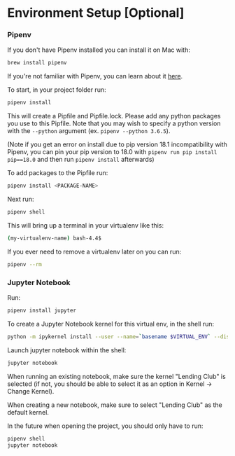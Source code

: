 # Environment Setup [Optional]

### Pipenv

If you don't have Pipenv installed you can install it on Mac with:
```bash
brew install pipenv
```

If you're not familiar with Pipenv, you can learn about it [here](https://pipenv.readthedocs.io/en/latest/).

To start, in your project folder run:
```bash
pipenv install
```

This will create a Pipfile and Pipfile.lock. Please add any python packages you use to this Pipfile. Note that you may wish to specify a python version with the `--python` argument (ex. `pipenv --python 3.6.5`).

(Note if you get an error on install due to pip version 18.1 incompatibility with Pipenv, you can pin your pip version to 18.0 with `pipenv run pip install pip==18.0` and then run `pipenv install` afterwards)

To add packages to the Pipfile run:
```bash
pipenv install <PACKAGE-NAME>
```

Next run:
```bash
pipenv shell
```

This will bring up a terminal in your virtualenv like this:
```bash
(my-virtualenv-name) bash-4.4$
```

If you ever need to remove a virtualenv later on you can run:
```bash
pipenv --rm
```

### Jupyter Notebook

Run:
```bash
pipenv install jupyter
```

To create a Jupyter Notebook kernel for this virtual env, in the shell run:
```bash
python -m ipykernel install --user --name=`basename $VIRTUAL_ENV` --display-name "Lending Club"
```

Launch jupyter notebook within the shell:
```bash
jupyter notebook
```

When running an existing notebook, make sure the kernel "Lending Club" is selected (if not, you should be able to select it as an option in Kernel -> Change Kernel).

When creating a new notebook, make sure to select "Lending Club" as the default kernel.

In the future when opening the project, you should only have to run:
```bash
pipenv shell
jupyter notebook
```
